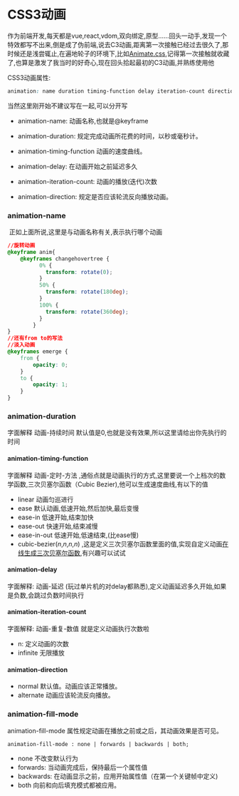 # CSS3动画

​	作为前端开发,每天都是vue,react,vdom,双向绑定,原型......回头一动手,发现一个特效都写不出来,倒是成了伪前端,说去C3动画,距离第一次接触已经过去很久了,那时候还是浅尝辄止,在遍地轮子的环境下,比如[Animate.css](https://daneden.github.io/animate.css/),记得第一次接触就收藏了,也算是激发了我当时的好奇心,现在回头拾起最初的C3动画,并熟练使用他

CSS3动画属性:

```css
animation: name duration timing-function delay iteration-count direction;
```

当然这里刚开始不建议写在一起,可以分开写

- animation-name:  动画名称,也就是@keyframe

- animation-duration: 规定完成动画所花费的时间，以秒或毫秒计。 
- animation-timing-function 动画的速度曲线。 
- animation-delay: 在动画开始之前延迟多久
- animation-iteration-count: 动画的播放(迭代)次数
- animation-direction: 规定是否应该轮流反向播放动画。 

### animation-name

​	正如上面所说,这里是与动画名称有关,表示执行哪个动画

```css
//旋转动画
@keyframe anim{
    @keyframes changehovertree {
          0% {
            transform: rotate(0);
          }
          50% {
            transform: rotate(180deg);
          }
          100% {
            transform: rotate(360deg);
          }
        }
}
//还有from to的写法
//淡入动画
@keyframes emerge {
    from {
        opacity: 0;
    }
    to {
        opacity: 1;
    }
}
```

### animation-duration

字面解释 动画-持续时间 默认值是0,也就是没有效果,所以这里请给出你先执行的时间

#### animation-timing-function

字面解释 动画-定时-方法 ,通俗点就是动画执行的方式,这里要说一个上档次的数学函数,三次贝塞尔函数（Cubic Bezier),他可以生成速度曲线,有以下的值

- linear 动画匀巡进行
- ease 默认动画,低速开始,然后加快,最后变慢
- ease-in 低速开始,结束加快
- ease-out  快速开始,结束减慢
- ease-in-out  低速开始,低速结束,(比ease慢)
- cubic-bezier(*n*,*n*,*n*,*n*) ,这是定义三次贝塞尔函数里面的值,实现自定义动画[在线生成三次贝塞尔函数](三次贝塞尔函数),有兴趣可以试试

#### animation-delay

 字面解释: 动画-延迟 (玩过单片机的对delay都熟悉),定义动画延迟多久开始,如果是负数,会跳过负数时间执行

#### animation-iteration-count

字面解释: 动画-重复-数值 就是定义动画执行次数啦

- n: 定义动画的次数
- infinite 无限播放

#### animation-direction

- normal 默认值。动画应该正常播放。
- alternate 动画应该轮流反向播放。

### animation-fill-mode

animation-fill-mode 属性规定动画在播放之前或之后，其动画效果是否可见。 

```
animation-fill-mode : none | forwards | backwards | both;
```

- none 不改变默认行为
- forwards: 当动画完成后，保持最后一个属性值 
- backwards: 在动画显示之前，应用开始属性值（在第一个关键帧中定义)
-  both 向前和向后填充模式都被应用。





